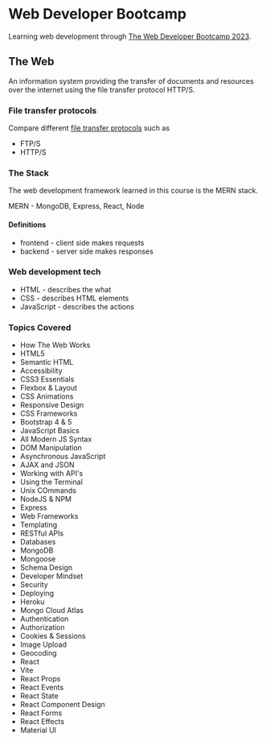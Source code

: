 # Web Developer Bootcamp
Learning web development through [The Web Developer Bootcamp 2023](https://www.udemy.com/course/). 

## The Web
An information system providing the transfer of documents and resources over the internet using the file transfer protocol HTTP/S.

### File transfer protocols
Compare different [file transfer protocols](https://en.wikipedia.org/wiki/Comparison_of_file_transfer_protocols) such as
* FTP/S
* HTTP/S

### The Stack
The web development framework learned in this course is the MERN stack.

MERN - MongoDB, Express, React, Node

#### Definitions
* frontend - client side makes requests
* backend - server side makes responses

### Web development tech
* HTML - describes the what
* CSS - describes HTML elements
* JavaScript - describes the actions

### Topics Covered
- How The Web Works
- HTML5
- Semantic HTML
- Accessibility
- CSS3 Essentials
- Flexbox & Layout
- CSS Animations
- Responsive Design
- CSS Frameworks
- Bootstrap 4 & 5
- JavaScript Basics
- All Modern JS Syntax
- DOM Manipulation
- Asynchronous JavaScript
- AJAX and JSON
- Working with API's
- Using the Terminal
- Unix COmmands
- NodeJS & NPM
- Express
- Web Frameworks
- Templating
- RESTful APIs
- Databases
- MongoDB
- Mongoose
- Schema Design
- Developer Mindset
- Security
- Deploying
- Heroku
- Mongo Cloud Atlas
- Authentication
- Authorization
- Cookies & Sessions
- Image Upload
- Geocoding
- React
- Vite
- React Props
- React Events
- React State
- React Component Design
- React Forms
- React Effects
- Material UI